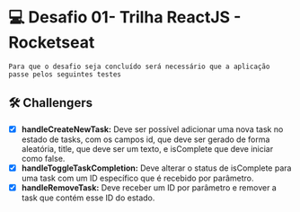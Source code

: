 # 💻 Desafio 01- Trilha ReactJS - Rocketseat
    Para que o desafio seja concluído será necessário que a aplicação passe pelos seguintes testes

## :hammer_and_wrench: Challengers 

 - [x] **handleCreateNewTask:** Deve ser possível adicionar uma nova task no estado de tasks, com os campos id, 
 que deve ser gerado de forma aleatória, title, que deve ser um texto, e isComplete que deve iniciar como false.
 - [x] **handleToggleTaskCompletion:** Deve alterar o status de isComplete para uma task com um ID específico que 
 é recebido por parâmetro. 
 - [x] **handleRemoveTask:** Deve receber um ID por parâmetro e remover a task que contém esse ID do estado.